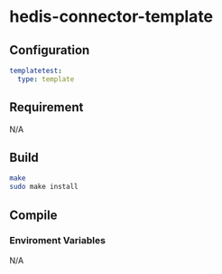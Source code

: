 # hedis-connector-template

## Configuration

```yaml
templatetest:
  type: template
```

## Requirement

N/A

## Build

```sh
make
sudo make install
```

## Compile

### Enviroment Variables

N/A
